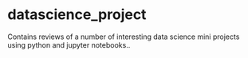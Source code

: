 # datascience_project
Contains reviews of a number of interesting data science mini projects using python and jupyter notebooks..
